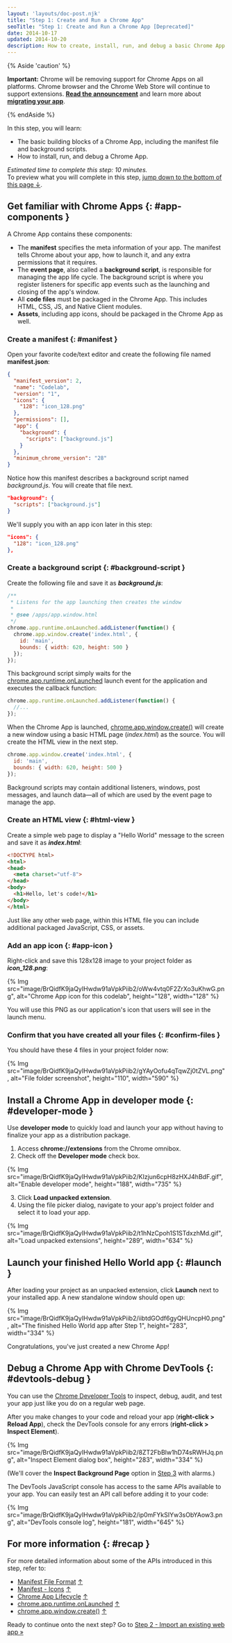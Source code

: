 ```yaml
---
layout: 'layouts/doc-post.njk'
title: "Step 1: Create and Run a Chrome App"
seoTitle: "Step 1: Create and Run a Chrome App [Deprecated]"
date: 2014-10-17
updated: 2014-10-20
description: How to create, install, run, and debug a basic Chrome App.
---
```


{% Aside 'caution' %}

**Important:** Chrome will be removing support for Chrome Apps on all platforms. Chrome browser and
the Chrome Web Store will continue to support extensions. [**Read the announcement**][1] and learn
more about [**migrating your app**][2].

{% endAside %}

In this step, you will learn:

- The basic building blocks of a Chrome App, including the manifest file and background scripts.
- How to install, run, and debug a Chrome App.

_Estimated time to complete this step: 10 minutes._  
To preview what you will complete in this step, [jump down to the bottom of this page ↓][3].

## Get familiar with Chrome Apps {: #app-components }

A Chrome App contains these components:

- The **manifest** specifies the meta information of your app. The manifest tells Chrome about your
  app, how to launch it, and any extra permissions that it requires.
- The **event page**, also called a **background script**, is responsible for managing the app life
  cycle. The background script is where you register listeners for specific app events such as the
  launching and closing of the app's window.
- All **code files** must be packaged in the Chrome App. This includes HTML, CSS, JS, and Native
  Client modules.
- **Assets**, including app icons, should be packaged in the Chrome App as well.

### Create a manifest {: #manifest }

Open your favorite code/text editor and create the following file named **manifest.json**:

```json
{
  "manifest_version": 2,
  "name": "Codelab",
  "version": "1",
  "icons": {
    "128": "icon_128.png"
  },
  "permissions": [],
  "app": {
    "background": {
      "scripts": ["background.js"]
    }
  },
  "minimum_chrome_version": "28"
}
```

Notice how this manifest describes a background script named _background.js_. You will create that
file next.

```json
"background": {
  "scripts": ["background.js"]
}
```

We'll supply you with an app icon later in this step:

```json
"icons": {
  "128": "icon_128.png"
},
```

### Create a background script {: #background-script }

Create the following file and save it as **_background.js_**:

```js
/**
 * Listens for the app launching then creates the window
 *
 * @see /apps/app.window.html
 */
chrome.app.runtime.onLaunched.addListener(function() {
  chrome.app.window.create('index.html', {
    id: 'main',
    bounds: { width: 620, height: 500 }
  });
});
```

This background script simply waits for the [chrome.app.runtime.onLaunched][4] launch event for the
application and executes the callback function:

```js
chrome.app.runtime.onLaunched.addListener(function() {
  //...
});
```

When the Chrome App is launched, [chrome.app.window.create()][5] will create a new window using a
basic HTML page (_index.html_) as the source. You will create the HTML view in the next step.

```js
chrome.app.window.create('index.html', {
  id: 'main',
  bounds: { width: 620, height: 500 }
});
```

Background scripts may contain additional listeners, windows, post messages, and launch data—all
of which are used by the event page to manage the app.

### Create an HTML view {: #html-view }

Create a simple web page to display a "Hello World" message to the screen and save it as
**_index.html_**:

```html
<!DOCTYPE html>
<html>
<head>
  <meta charset="utf-8">
</head>
<body>
  <h1>Hello, let's code!</h1>
</body>
</html>
```

Just like any other web page, within this HTML file you can include additional packaged JavaScript,
CSS, or assets.

### Add an app icon {: #app-icon }

Right-click and save this 128x128 image to your project folder as **_icon_128.png_**:

{% Img src="image/BrQidfK9jaQyIHwdw91aVpkPiib2/oWw4vtq0F2ZrXo3uKhwG.png",
       alt="Chrome App icon for this codelab", height="128", width="128" %}

You will use this PNG as our application's icon that users will see in the launch menu.

### Confirm that you have created all your files {: #confirm-files }

You should have these 4 files in your project folder now:

{% Img src="image/BrQidfK9jaQyIHwdw91aVpkPiib2/gYAyOofu4qTqwZj0tZVL.png",
       alt="File folder screenshot", height="110", width="590" %}

## Install a Chrome App in developer mode {: #developer-mode }

Use **developer mode** to quickly load and launch your app without having to finalize your app as a
distribution package.

1.  Access **chrome://extensions** from the Chrome omnibox.
2.  Check off the **Developer mode** check box.

{% Img src="image/BrQidfK9jaQyIHwdw91aVpkPiib2/KIzjun6cpH8zHXJ4hBdF.gif",
       alt="Enable developer mode", height="188", width="735" %}

3.  Click **Load unpacked extension**.
4.  Using the file picker dialog, navigate to your app's project folder and select it to load your
    app.

{% Img src="image/BrQidfK9jaQyIHwdw91aVpkPiib2/t1hNzCpoh1S1STdxzhMd.gif",
       alt="Load unpacked extensions", height="289", width="634" %}

## Launch your finished Hello World app {: #launch }

After loading your project as an unpacked extension, click **Launch** next to your installed app. A
new standalone window should open up:

{% Img src="image/BrQidfK9jaQyIHwdw91aVpkPiib2/iibtdGOdf6gyQHUncpH0.png",
       alt="The finished Hello World app after Step 1", height="283", width="334" %}

Congratulations, you've just created a new Chrome App!

## Debug a Chrome App with Chrome DevTools {: #devtools-debug }

You can use the [Chrome Developer Tools][6] to inspect, debug, audit, and test your app just like
you do on a regular web page.

After you make changes to your code and reload your app (**right-click > Reload App**), check the
DevTools console for any errors (**right-click > Inspect Element**).

{% Img src="image/BrQidfK9jaQyIHwdw91aVpkPiib2/8ZT2FbBlw1hD74sRWHJq.png",
       alt="Inspect Element dialog box", height="283", width="334" %}

(We'll cover the **Inspect Background Page** option in [Step 3][7] with alarms.)

The DevTools JavaScript console has access to the same APIs available to your app. You can easily
test an API call before adding it to your code:

{% Img src="image/BrQidfK9jaQyIHwdw91aVpkPiib2/ip0mFYkSIYw3sObYAow3.png",
       alt="DevTools console log", height="181", width="645" %}

## For more information {: #recap }

For more detailed information about some of the APIs introduced in this step, refer to:

- [Manifest File Format][8] [↑][9]
- [Manifest - Icons][10] [↑][11]
- [Chrome App Lifecycle][12] [↑][13]
- [chrome.app.runtime.onLaunched][14] [↑][15]
- [chrome.app.window.create()][16] [↑][17]

Ready to continue onto the next step? Go to [Step 2 - Import an existing web app »][18]

[1]: https://blog.chromium.org/2020/08/changes-to-chrome-app-support-timeline.html
[2]: /apps/migration
[3]: #launch
[4]: /docs/extensions/reference/app_runtime#event-onLaunched
[5]: /docs/extensions/reference/app_window#method-create
[6]: /devtools
[7]: ../app_codelab_alarms
[8]: /apps/manifest "Read 'Manifest File Format' in the Chrome developer docs"
[9]: #manifest "This feature mentioned in 'Create a manifest'"
[10]: /apps/manifest/icons "Read 'Manifest - Icons' in the Chrome developer docs"
[11]: #app-icon "This feature mentioned in 'Add an app icon'"
[12]: ../app_lifecycle "Read 'Manifest File Format' in the Chrome developer docs"
[13]: #background-script "This feature mentioned in 'Create a background script'"
[14]:
  /docs/extensions/reference/app_runtime#event-onLaunched
  "Read 'chrome.app.runtime.onLaunched' in the Chrome developer docs"
[15]: #background-script "This feature mentioned in 'Create a background script'"
[16]:
  /docs/extensions/reference/app_window#method-create
  "Read 'chrome.app.window.create()' in the Chrome developer docs"
[17]: #background-script "This feature mentioned in 'Create a background script'"
[18]: ../app_codelab_import_todomvc
